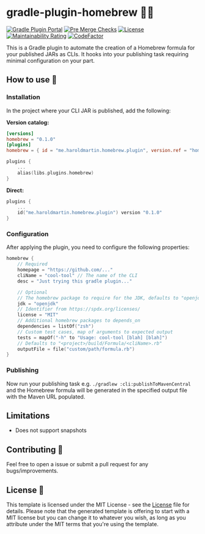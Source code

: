 # gradle-plugin-homebrew 🐘🍻

[![Gradle Plugin Portal](https://img.shields.io/gradle-plugin-portal/v/me.haroldmartin.homebrew.plugin)](https://plugins.gradle.org/plugin/me.haroldmartin.homebrew.plugin)
[![Pre Merge Checks](https://github.com/hbmartin/gradle-plugin-homebrew/workflows/Pre%20Merge%20Checks/badge.svg)](https://github.com/hbmartin/gradle-plugin-homebrew/actions?query=workflow%3A%22Pre+Merge+Checks%22)
[![License](https://img.shields.io/github/license/hbmartin/gradle-plugin-homebrew.svg)](LICENSE)
[![Maintainability Rating](https://sonarcloud.io/api/project_badges/measure?project=hbmartin_gradle-plugin-homebrew&metric=sqale_rating)](https://sonarcloud.io/summary/new_code?id=hbmartin_gradle-plugin-homebrew)
[![CodeFactor](https://www.codefactor.io/repository/github/hbmartin/gradle-plugin-homebrew/badge)](https://www.codefactor.io/repository/github/hbmartin/gradle-plugin-homebrew)

This is a Gradle plugin to automate the creation of a Homebrew formula for your published JARs as CLIs. It hooks into your publishing task requiring minimal configuration on your part.

## How to use 🚀

### Installation

In the project where your CLI JAR is published, add the following:

**Version catalog:**

```toml
[versions]
homebrew = "0.1.0"
[plugins]
homebrew = { id = "me.haroldmartin.homebrew.plugin", version.ref = "homebrew" }
```

```kotlin
plugins {
    ...
    alias(libs.plugins.homebrew)
}
```

**Direct:**

```kotlin
plugins {
    ...
    id("me.haroldmartin.homebrew.plugin") version "0.1.0"
}
```

### Configuration

After applying the plugin, you need to configure the following properties:

```kotlin
homebrew {
    // Required
    homepage = "https://github.com/..."
    cliName = "cool-tool" // The name of the CLI
    desc = "Just trying this gradle plugin..."

    // Optional
    // The homebrew package to require for the JDK, defaults to "openjdk"
    jdk = "openjdk"
    // Identifier from https://spdx.org/licenses/
    license = "MIT"
    // Additional homebrew packages to depends_on
    dependencies = listOf("zsh")
    // Custom test cases, map of arguments to expected output
    tests = mapOf("-h" to "Usage: cool-tool [blah] [blah]")
    // Defaults to "<project>/build/Formula/<cliName>.rb"
    outputFile = file("custom/path/formula.rb")
}
```

### Publishing
Now run your publishing task e.g. `./gradlew :cli:publishToMavenCentral` and the Homebrew formula will be generated in the specified output file with the Maven URL populated.

## Limitations

* Does not support snapshots

## Contributing 🤝

Feel free to open a issue or submit a pull request for any bugs/improvements.

## License 📄

This template is licensed under the MIT License - see the [License](LICENSE) file for details.
Please note that the generated template is offering to start with a MIT license but you can change it to whatever you wish, as long as you attribute under the MIT terms that you're using the template.
